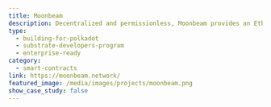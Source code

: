 ```yaml
---
title: Moonbeam
description: Decentralized and permissionless, Moonbeam provides an Ethereum-compatible smart contract platform that makes it easy to build natively interoperable applications.
type:
  - building-for-polkadot
  - substrate-developers-program
  - enterprise-ready
category:
  - smart-contracts
link: https://moonbeam.network/
featured_image: /media/images/projects/moonbeam.png
show_case_study: false
---
```

